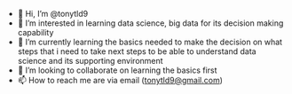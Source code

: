 - 👋 Hi, I’m @tonytld9
- 👀 I’m interested in learning data science, big data for its decision making capability 
- 🌱 I’m currently learning the basics needed to make the decision on what steps that i need to take next steps to be able to understand data science and its supporting environment 
- 💞️ I’m looking to collaborate on learning the basics first
- 📫 How to reach me are via email (tonytld9@gmail.com) 


<!---
tonytld9/tonytld9 is a ✨ special ✨ repository because its `README.md` (this file) appears on your GitHub profile.
You can click the Preview link to take a look at your changes.
--->
